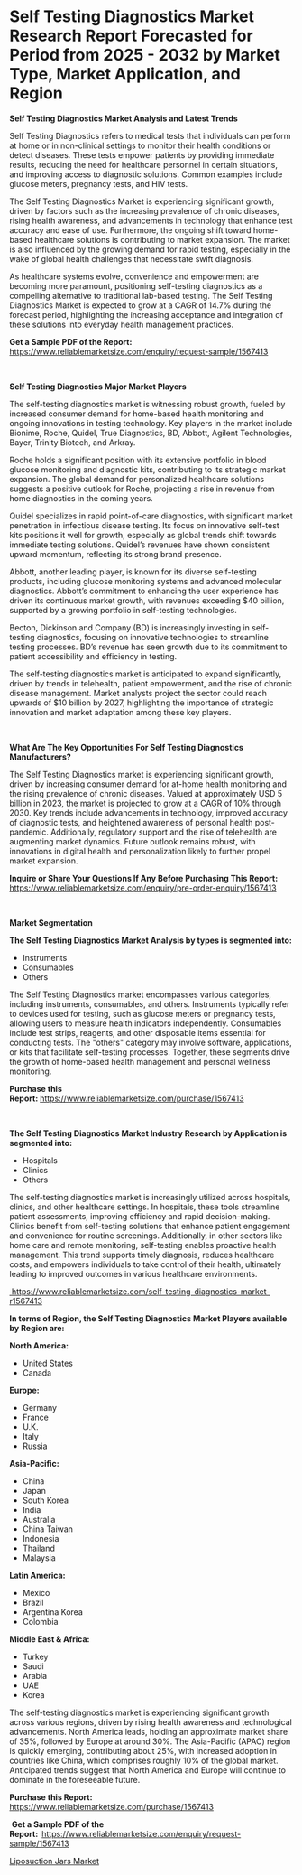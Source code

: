 <p><h1>Self Testing Diagnostics Market Research Report Forecasted for Period from 2025 -  2032 by Market Type, Market Application, and Region</h1></p><p><strong>Self Testing Diagnostics Market Analysis and Latest Trends</strong></p>
<p><p>Self Testing Diagnostics refers to medical tests that individuals can perform at home or in non-clinical settings to monitor their health conditions or detect diseases. These tests empower patients by providing immediate results, reducing the need for healthcare personnel in certain situations, and improving access to diagnostic solutions. Common examples include glucose meters, pregnancy tests, and HIV tests.</p><p>The Self Testing Diagnostics Market is experiencing significant growth, driven by factors such as the increasing prevalence of chronic diseases, rising health awareness, and advancements in technology that enhance test accuracy and ease of use. Furthermore, the ongoing shift toward home-based healthcare solutions is contributing to market expansion. The market is also influenced by the growing demand for rapid testing, especially in the wake of global health challenges that necessitate swift diagnosis.</p><p>As healthcare systems evolve, convenience and empowerment are becoming more paramount, positioning self-testing diagnostics as a compelling alternative to traditional lab-based testing. The Self Testing Diagnostics Market is expected to grow at a CAGR of 14.7% during the forecast period, highlighting the increasing acceptance and integration of these solutions into everyday health management practices.</p></p>
<p><strong>Get a Sample PDF of the Report:&nbsp;</strong> <a href="https://www.reliablemarketsize.com/enquiry/request-sample/1567413?utm_campaign=1932&utm_medium=2&utm_source=Github&utm_content=ia&utm_term=23032025&utm_id=self-testing-diagnostics">https://www.reliablemarketsize.com/enquiry/request-sample/1567413</a></p>
<p>&nbsp;</p>
<p><strong>Self Testing Diagnostics Major Market Players</strong></p>
<p><p>The self-testing diagnostics market is witnessing robust growth, fueled by increased consumer demand for home-based health monitoring and ongoing innovations in testing technology. Key players in the market include Bionime, Roche, Quidel, True Diagnostics, BD, Abbott, Agilent Technologies, Bayer, Trinity Biotech, and Arkray.</p><p>Roche holds a significant position with its extensive portfolio in blood glucose monitoring and diagnostic kits, contributing to its strategic market expansion. The global demand for personalized healthcare solutions suggests a positive outlook for Roche, projecting a rise in revenue from home diagnostics in the coming years.</p><p>Quidel specializes in rapid point-of-care diagnostics, with significant market penetration in infectious disease testing. Its focus on innovative self-test kits positions it well for growth, especially as global trends shift towards immediate testing solutions. Quidel’s revenues have shown consistent upward momentum, reflecting its strong brand presence.</p><p>Abbott, another leading player, is known for its diverse self-testing products, including glucose monitoring systems and advanced molecular diagnostics. Abbott’s commitment to enhancing the user experience has driven its continuous market growth, with revenues exceeding $40 billion, supported by a growing portfolio in self-testing technologies.</p><p>Becton, Dickinson and Company (BD) is increasingly investing in self-testing diagnostics, focusing on innovative technologies to streamline testing processes. BD’s revenue has seen growth due to its commitment to patient accessibility and efficiency in testing.</p><p>The self-testing diagnostics market is anticipated to expand significantly, driven by trends in telehealth, patient empowerment, and the rise of chronic disease management. Market analysts project the sector could reach upwards of $10 billion by 2027, highlighting the importance of strategic innovation and market adaptation among these key players.</p></p>
<p>&nbsp;</p>
<p><strong>What Are The Key Opportunities For Self Testing Diagnostics Manufacturers?</strong></p>
<p><p>The Self Testing Diagnostics market is experiencing significant growth, driven by increasing consumer demand for at-home health monitoring and the rising prevalence of chronic diseases. Valued at approximately USD 5 billion in 2023, the market is projected to grow at a CAGR of 10% through 2030. Key trends include advancements in technology, improved accuracy of diagnostic tests, and heightened awareness of personal health post-pandemic. Additionally, regulatory support and the rise of telehealth are augmenting market dynamics. Future outlook remains robust, with innovations in digital health and personalization likely to further propel market expansion.</p></p>
<p><strong>Inquire or Share Your Questions If Any Before Purchasing This Report:</strong> <a href="https://www.reliablemarketsize.com/enquiry/pre-order-enquiry/1567413?utm_campaign=1932&utm_medium=2&utm_source=Github&utm_content=ia&utm_term=23032025&utm_id=self-testing-diagnostics">https://www.reliablemarketsize.com/enquiry/pre-order-enquiry/1567413</a></p>
<p>&nbsp;</p>
<p><strong>Market Segmentation</strong></p>
<p><strong>The Self Testing Diagnostics Market Analysis by types is segmented into:</strong></p>
<p><ul><li>Instruments</li><li>Consumables</li><li>Others</li></ul></p>
<p><p>The Self Testing Diagnostics market encompasses various categories, including instruments, consumables, and others. Instruments typically refer to devices used for testing, such as glucose meters or pregnancy tests, allowing users to measure health indicators independently. Consumables include test strips, reagents, and other disposable items essential for conducting tests. The "others" category may involve software, applications, or kits that facilitate self-testing processes. Together, these segments drive the growth of home-based health management and personal wellness monitoring.</p></p>
<p><strong>Purchase this Report:&nbsp;</strong><a href="https://www.reliablemarketsize.com/purchase/1567413?utm_campaign=1932&utm_medium=2&utm_source=Github&utm_content=ia&utm_term=23032025&utm_id=self-testing-diagnostics">https://www.reliablemarketsize.com/purchase/1567413</a></p>
<p>&nbsp;</p>
<p><strong>The Self Testing Diagnostics Market Industry Research by Application is segmented into:</strong></p>
<p><ul><li>Hospitals</li><li>Clinics</li><li>Others</li></ul></p>
<p><p>The self-testing diagnostics market is increasingly utilized across hospitals, clinics, and other healthcare settings. In hospitals, these tools streamline patient assessments, improving efficiency and rapid decision-making. Clinics benefit from self-testing solutions that enhance patient engagement and convenience for routine screenings. Additionally, in other sectors like home care and remote monitoring, self-testing enables proactive health management. This trend supports timely diagnosis, reduces healthcare costs, and empowers individuals to take control of their health, ultimately leading to improved outcomes in various healthcare environments.</p></p>
<p><a href="https://www.reliablemarketsize.com/self-testing-diagnostics-market-r1567413?utm_campaign=1932&utm_medium=2&utm_source=Github&utm_content=ia&utm_term=23032025&utm_id=self-testing-diagnostics">&nbsp;https://www.reliablemarketsize.com/self-testing-diagnostics-market-r1567413</a></p>
<p><strong>In terms of Region, the Self Testing Diagnostics Market Players available by Region are:</strong></p>
<p>
    <p> <strong> North America: </strong>
        <ul>
            <li>United States</li>
            <li>Canada</li>
        </ul>
        </p> 
    <p> <strong> Europe: </strong>
        <ul>
            <li>Germany</li>
            <li>France</li>
            <li>U.K.</li>
            <li>Italy</li>
            <li>Russia</li>
        </ul>
        </p> 
    <p> <strong> Asia-Pacific: </strong>
        <ul>
            <li>China</li>
            <li>Japan</li>
            <li>South Korea</li>
            <li>India</li>
            <li>Australia</li>
            <li>China Taiwan</li>
            <li>Indonesia</li>
            <li>Thailand</li>
            <li>Malaysia</li>
        </ul>
        </p> 
    <p> <strong> Latin America: </strong>
        <ul>
            <li>Mexico</li>
            <li>Brazil</li>
            <li>Argentina Korea</li>
            <li>Colombia</li>
        </ul>
        </p> 
    <p> <strong> Middle East & Africa: </strong>
        <ul>
            <li>Turkey</li>
            <li>Saudi</li>
            <li>Arabia</li>
            <li>UAE</li>
            <li>Korea</li>
        </ul>
    </p>
    </p>
<p><p>The self-testing diagnostics market is experiencing significant growth across various regions, driven by rising health awareness and technological advancements. North America leads, holding an approximate market share of 35%, followed by Europe at around 30%. The Asia-Pacific (APAC) region is quickly emerging, contributing about 25%, with increased adoption in countries like China, which comprises roughly 10% of the global market. Anticipated trends suggest that North America and Europe will continue to dominate in the foreseeable future.</p></p>
<p><strong>Purchase this Report: </strong><a href="https://www.reliablemarketsize.com/purchase/1567413?utm_campaign=1932&utm_medium=2&utm_source=Github&utm_content=ia&utm_term=23032025&utm_id=self-testing-diagnostics">https://www.reliablemarketsize.com/purchase/1567413</a></p>
<p>&nbsp;<strong>Get a Sample PDF of the Report:&nbsp;&nbsp;</strong><a href="https://www.reliablemarketsize.com/enquiry/request-sample/1567413?utm_campaign=1932&utm_medium=2&utm_source=Github&utm_content=ia&utm_term=23032025&utm_id=self-testing-diagnostics">https://www.reliablemarketsize.com/enquiry/request-sample/1567413</a></p>
<p><strong></strong></p>
<p><p><a href="https://github.com/vimar16th/Market-Research-Report-List-7/blob/main/liposuction-jars-market.md?utm_campaign=1932&utm_medium=2&utm_source=Github&utm_content=ia&utm_term=23032025&utm_id=self-testing-diagnostics">Liposuction Jars Market</a></p></p>
